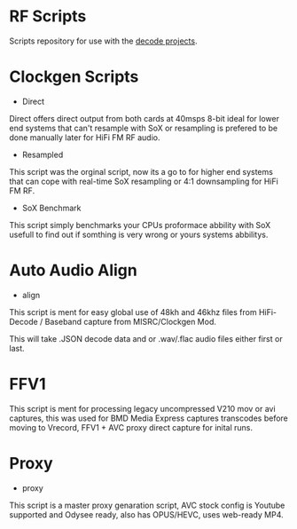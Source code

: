 # RF Scripts


Scripts repository for use with the [decode projects](https://github.com/oyvindln/vhs-decode/wiki).


# Clockgen Scripts


- Direct

Direct offers direct output from both cards at 40msps 8-bit ideal for lower end systems that can't resample with SoX or resampling is prefered to be done manually later for HiFi FM RF audio.

- Resampled

This script was the orginal script, now its a go to for higher end systems that can cope with real-time SoX resampling or 4:1 downsampling for HiFi FM RF. 

- SoX Benchmark

This script simply benchmarks your CPUs proformace abbility with SoX usefull to find out if somthing is very wrong or yours systems abbilitys.


# Auto Audio Align

- align

This script is ment for easy global use of 48kh and 46khz files from HiFi-Decode / Baseband capture from MISRC/Clockgen Mod. 

This will take .JSON decode data and or .wav/.flac audio files either first or last.


# FFV1

This script is ment for processing legacy uncompressed V210 mov or avi captures, this was used for BMD Media Express captures transcodes before moving to Vrecord, FFV1 + AVC proxy direct capture for inital runs.


# Proxy

- proxy

This script is a master proxy genaration script, AVC stock config is Youtube supported and Odysee ready, also has OPUS/HEVC, uses web-ready MP4.
